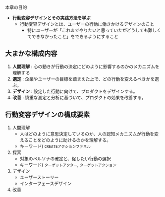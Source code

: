 

本章の目的

- **行動変容デザインとその実践方法を学ぶ**
    - 行動変容デザインとは、ユーザーの行動に働きかけるデザインのこと
        - 特にユーザーが「これまでやりたいと思っていたがどうしても難しくてできなかったこと」をできるようにすること



## 大まかな構成内容

1. **人間理解** : 心の動きが行動の決定にどのように影響するのかのメカニズムを理解する
2. **選定** : 企業やユーザーの目標を踏まえた上で、どの行動を変えるべきかを選ぶ。
3. **デザイン** : 設定した行動に向けて、プロダクトをデザインする。
4. **改善** : 慎重な測定と分析に基づいて、プロダクトの効果を改善する。


## 行動変容デザインの構成要素

1. 人間理解
    - 人はどのように意思決定しているのか、人の認知メカニズムが行動を変えることをどのように助けるのかを理解する。
    - キーワード) `CREATEアクションファネル`
2. 探索
    - 対象のペルソナの確定と、促したい行動の選択
    - キーワード) `ターゲットアクター`, `ターゲットアクション`
3. デザイン
    - ユーザーストーリー
    - インターフェースデザイン
4. 改善














